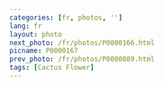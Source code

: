 ```yaml
---
categories: [fr, photos, '']
lang: fr
layout: photo
next_photo: /fr/photos/P0000166.html
picname: P0000167
prev_photo: /fr/photos/P0000089.html
tags: [Cactus Flower]
---
```

